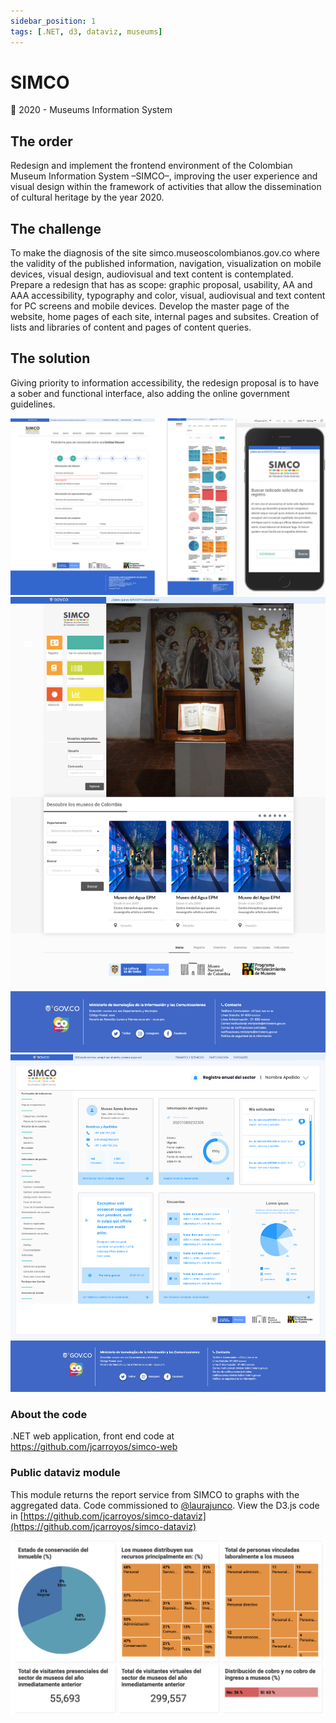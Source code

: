 ```yaml
---
sidebar_position: 1
tags: [.NET, d3, dataviz, museums]
---
```


# SIMCO

📆 2020 - Museums Information System

## The order

Redesign and implement the frontend environment of the Colombian Museum Information System –SIMCO–, improving the user experience and visual design within the framework of activities that allow the dissemination of cultural heritage by the year 2020.

## The challenge

To make the diagnosis of the site simco.museoscolombianos.gov.co where the validity of the published information, navigation, visualization on mobile devices, visual design, audiovisual and text content is contemplated. Prepare a redesign that has as scope: graphic proposal, usability, AA and AAA accessibility, typography and color, visual, audiovisual and text content for PC screens and mobile devices. Develop the master page of the website, home pages of each site, internal pages and subsites. Creation of lists and libraries of content and pages of content queries.

## The solution

Giving priority to information accessibility, the redesign proposal is to have a sober and functional interface, also adding the online government guidelines.

![UX/UI Design for SIMCO](./assets/simco-jcarroyos.jpg)
![UX/UI Design for SIMCO](./assets/simco-home.png)
![UX/UI Design for SIMCO](./assets/simco-dashboard.png)

### About the code

.NET web application, front end code at https://github.com/jcarroyos/simco-web

### Public dataviz module

This module returns the report service from SIMCO to graphs with the aggregated data. Code commissioned to [@laurajunco](https://github.com/laurajunco). View the D3.js code in [https://github.com/jcarroyos/simco-dataviz](https://github.com/jcarroyos/simco-dataviz)

![Screencapture of dataviz module](./assets/dataviz-d3-laurajunco.png)
